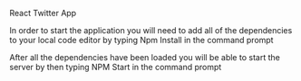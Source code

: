 React Twitter App

In order to start the application you will need to add all of the dependencies 
to your local code editor by typing Npm Install in the command prompt

After all the dependencies have been loaded you will be able to start
the server by then typing NPM Start in the command prompt